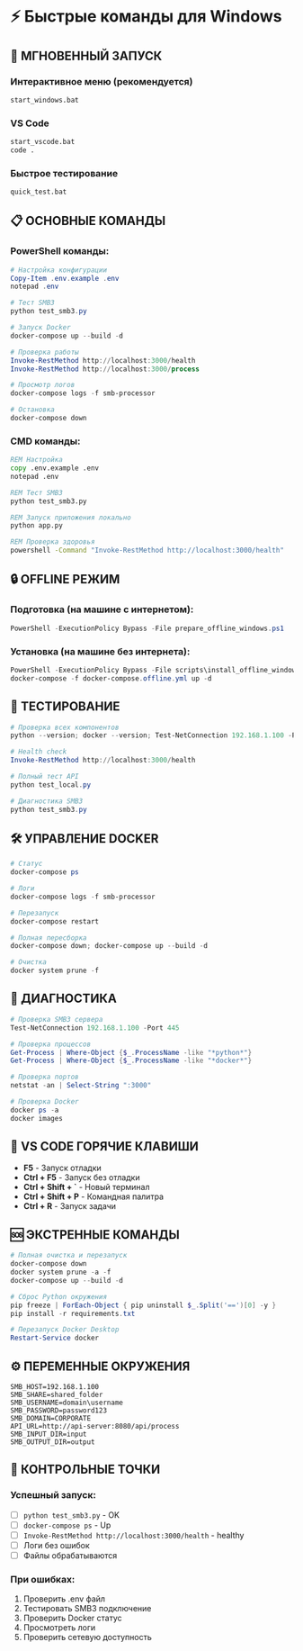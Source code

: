 # ⚡ Быстрые команды для Windows

## 🚀 МГНОВЕННЫЙ ЗАПУСК

### Интерактивное меню (рекомендуется)
```cmd
start_windows.bat
```

### VS Code
```cmd
start_vscode.bat
code .
```

### Быстрое тестирование
```cmd
quick_test.bat
```

## 📋 ОСНОВНЫЕ КОМАНДЫ

### PowerShell команды:
```powershell
# Настройка конфигурации
Copy-Item .env.example .env
notepad .env

# Тест SMB3
python test_smb3.py

# Запуск Docker
docker-compose up --build -d

# Проверка работы
Invoke-RestMethod http://localhost:3000/health
Invoke-RestMethod http://localhost:3000/process

# Просмотр логов
docker-compose logs -f smb-processor

# Остановка
docker-compose down
```

### CMD команды:
```cmd
REM Настройка
copy .env.example .env
notepad .env

REM Тест SMB3
python test_smb3.py

REM Запуск приложения локально
python app.py

REM Проверка здоровья
powershell -Command "Invoke-RestMethod http://localhost:3000/health"
```

## 🔒 OFFLINE РЕЖИМ

### Подготовка (на машине с интернетом):
```powershell
PowerShell -ExecutionPolicy Bypass -File prepare_offline_windows.ps1
```

### Установка (на машине без интернета):
```powershell
PowerShell -ExecutionPolicy Bypass -File scripts\install_offline_windows.ps1
docker-compose -f docker-compose.offline.yml up -d
```

## 🧪 ТЕСТИРОВАНИЕ

```powershell
# Проверка всех компонентов
python --version; docker --version; Test-NetConnection 192.168.1.100 -Port 445

# Health check
Invoke-RestMethod http://localhost:3000/health

# Полный тест API
python test_local.py

# Диагностика SMB3
python test_smb3.py
```

## 🛠️ УПРАВЛЕНИЕ DOCKER

```powershell
# Статус
docker-compose ps

# Логи
docker-compose logs -f smb-processor

# Перезапуск
docker-compose restart

# Полная пересборка
docker-compose down; docker-compose up --build -d

# Очистка
docker system prune -f
```

## 🔧 ДИАГНОСТИКА

```powershell
# Проверка SMB3 сервера
Test-NetConnection 192.168.1.100 -Port 445

# Проверка процессов
Get-Process | Where-Object {$_.ProcessName -like "*python*"}
Get-Process | Where-Object {$_.ProcessName -like "*docker*"}

# Проверка портов
netstat -an | Select-String ":3000"

# Проверка Docker
docker ps -a
docker images
```

## 📂 VS CODE ГОРЯЧИЕ КЛАВИШИ

- **F5** - Запуск отладки
- **Ctrl + F5** - Запуск без отладки
- **Ctrl + Shift + `** - Новый терминал
- **Ctrl + Shift + P** - Командная палитра
- **Ctrl + R** - Запуск задачи

## 🆘 ЭКСТРЕННЫЕ КОМАНДЫ

```powershell
# Полная очистка и перезапуск
docker-compose down
docker system prune -a -f
docker-compose up --build -d

# Сброс Python окружения
pip freeze | ForEach-Object { pip uninstall $_.Split('==')[0] -y }
pip install -r requirements.txt

# Перезапуск Docker Desktop
Restart-Service docker
```

## ⚙️ ПЕРЕМЕННЫЕ ОКРУЖЕНИЯ

```env
SMB_HOST=192.168.1.100
SMB_SHARE=shared_folder
SMB_USERNAME=domain\username
SMB_PASSWORD=password123
SMB_DOMAIN=CORPORATE
API_URL=http://api-server:8080/api/process
SMB_INPUT_DIR=input
SMB_OUTPUT_DIR=output
```

## 🎯 КОНТРОЛЬНЫЕ ТОЧКИ

### Успешный запуск:
- [ ] `python test_smb3.py` - OK
- [ ] `docker-compose ps` - Up
- [ ] `Invoke-RestMethod http://localhost:3000/health` - healthy
- [ ] Логи без ошибок
- [ ] Файлы обрабатываются

### При ошибках:
1. Проверить .env файл
2. Тестировать SMB3 подключение  
3. Проверить Docker статус
4. Просмотреть логи
5. Проверить сетевую доступность
